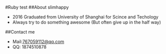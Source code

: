 #Ruby test
##About slimhappy
* 2016 Graduated from University of Shanghai for Scince and Techology
* Always try to do something awesome (But often give up in the half way)

##Contact me
* Mail:767059112@qq.com
* QQ: 1874510878
